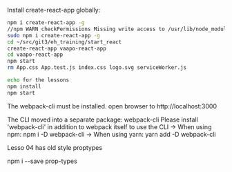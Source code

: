 Install create-react-app globally:
```bash
npm i create-react-app -g
//npm WARN checkPermissions Missing write access to /usr/lib/node_modules
sudo npm i create-react-app -g
cd ~/src/git3/eh_training/start_react
create-react-app vaapo-react-app
cd vaapo-react-app
npm start
rm App.css App.test.js index.css logo.svg serviceWorker.js
```


```bash
echo for the lessons
npm install
npm start
```

The webpack-cli must be installed.
open browser to http://localhost:3000

The CLI moved into a separate package: webpack-cli
Please install 'webpack-cli' in addition to webpack itself to use the CLI
-> When using npm: npm i -D webpack-cli
-> When using yarn: yarn add -D webpack-cli

Lesso 04 has old style proptypes

npm i --save prop-types
